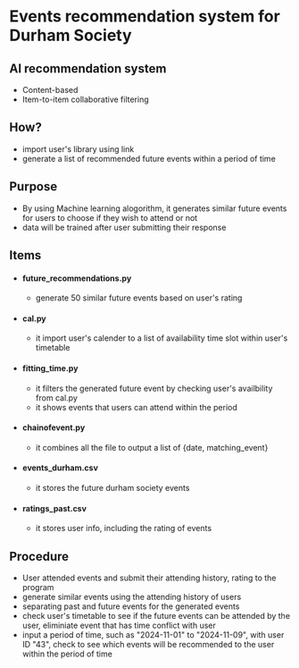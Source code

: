 # Events recommendation system for Durham Society 

## AI recommendation system 
- Content-based 
- Item-to-item collaborative filtering

## How?
- import user's library using link
- generate a list of recommended future events within a period of time
  
## Purpose 
- By using Machine learning alogorithm, it generates similar future events for users to choose if they wish to attend or not
- data will be trained after user submitting their response

## Items
- #### future_recommendations.py
  - generate 50 similar future events based on user's rating
- #### cal.py
  - it import user's calender to a list of availability time slot within user's timetable
- #### fitting_time.py
  - it filters the generated future event by checking user's availbility from cal.py
  - it shows events that users can attend within the period
- #### chainofevent.py
  - it combines all the file to output a list of {date, matching_event}
- #### events_durham.csv
  - it stores the future durham society events
- #### ratings_past.csv
  - it stores user info, including the rating of events
## Procedure
- User attended events and submit their attending history, rating to the program
- generate similar events using the attending history of users
- separating past and future events for the generated events
- check user's timetable to see if the future events can be attended by the user, eliminiate event that has time conflict with user
- input a period of time, such as "2024-11-01" to "2024-11-09", with user ID "43", check to see which events will be recommended to the user within the period of time

